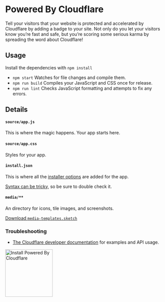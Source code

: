# Powered By Cloudflare

Tell your visitors that your website is protected and accelerated by Cloudflare by adding a badge to your site.
Not only do you let your visitors know you’re fast and safe, but you’re scoring some serious karma by spreading the word about Cloudflare!

## Usage

Install the dependencies with `npm install`

- `npm start` Watches for file changes and compile them.
- `npm run build` Compiles your JavaScript and CSS once for release.
- `npm run lint` Checks JavaScript formatting and attempts to fix any errors.

## Details

#### `source/app.js`

This is where the magic happens. Your app starts here.

#### `source/app.css`

Styles for your app.

#### `install.json`

This is where all the <a href="https://www.cloudflare.com/apps/developer/docs/install-json">installer options</a> are added for the app.

<a href="http://install.json.is/">Syntax can be tricky</a>, so be sure to double check it.

#### `media/**`

An directory for icons, tile images, and screenshots.

[Download <code class="inline">media-templates.sketch</code>](https://github.com/CloudflareApps/MediaTemplates/raw/master/media-templates.sketch)

### Troubleshooting

- <a href="https://www.cloudflare.com/apps/developer/docs/getting-started">The Cloudflare developer documentation</a> for examples and API usage.

<a href="https://www.cloudflare.com/apps/powered-by-cloudflare/install?source=button">
  <img
    src="https://install.cloudflareapps.com/install-button.png"
    alt="Install Powered By Cloudflare"
    border="0"
    width="150">
</a>
